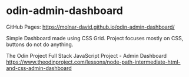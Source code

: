 # odin-admin-dashboard
GitHub Pages: https://molnar-david.github.io/odin-admin-dashboard/

Simple Dashboard made using CSS Grid. Project focuses mostly on CSS, buttons do not do anything.

The Odin Project Full Stack JavaScript Project - Admin Dashboard\
https://www.theodinproject.com/lessons/node-path-intermediate-html-and-css-admin-dashboard

